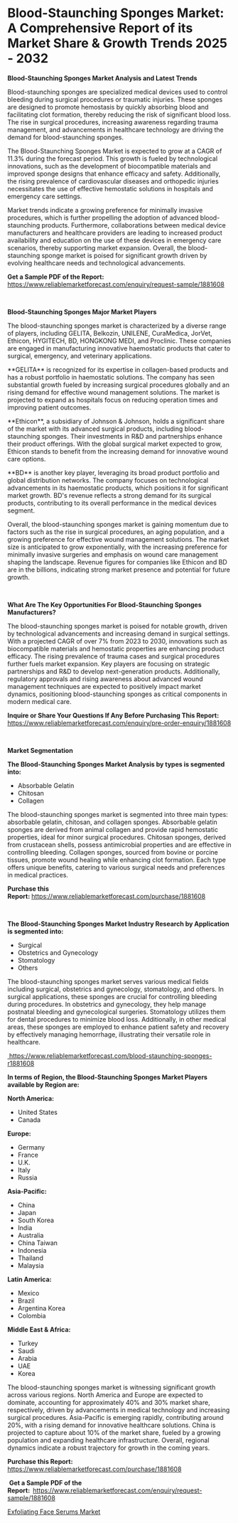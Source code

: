 <p><h1>Blood-Staunching Sponges Market: A Comprehensive Report of its Market Share & Growth Trends 2025 - 2032</h1></p><p><strong>Blood-Staunching Sponges Market Analysis and Latest Trends</strong></p>
<p><p>Blood-staunching sponges are specialized medical devices used to control bleeding during surgical procedures or traumatic injuries. These sponges are designed to promote hemostasis by quickly absorbing blood and facilitating clot formation, thereby reducing the risk of significant blood loss. The rise in surgical procedures, increasing awareness regarding trauma management, and advancements in healthcare technology are driving the demand for blood-staunching sponges.</p><p>The Blood-Staunching Sponges Market is expected to grow at a CAGR of 11.3% during the forecast period. This growth is fueled by technological innovations, such as the development of biocompatible materials and improved sponge designs that enhance efficacy and safety. Additionally, the rising prevalence of cardiovascular diseases and orthopedic injuries necessitates the use of effective hemostatic solutions in hospitals and emergency care settings.</p><p>Market trends indicate a growing preference for minimally invasive procedures, which is further propelling the adoption of advanced blood-staunching products. Furthermore, collaborations between medical device manufacturers and healthcare providers are leading to increased product availability and education on the use of these devices in emergency care scenarios, thereby supporting market expansion. Overall, the blood-staunching sponge market is poised for significant growth driven by evolving healthcare needs and technological advancements.</p></p>
<p><strong>Get a Sample PDF of the Report:&nbsp;</strong> <a href="https://www.reliablemarketforecast.com/enquiry/request-sample/1881608?utm_campaign=2396&utm_medium=2&utm_source=Github&utm_content=ia&utm_term=10022025&utm_id=blood-staunching-sponges">https://www.reliablemarketforecast.com/enquiry/request-sample/1881608</a></p>
<p>&nbsp;</p>
<p><strong>Blood-Staunching Sponges Major Market Players</strong></p>
<p><p>The blood-staunching sponges market is characterized by a diverse range of players, including GELITA, Belkozin, UNILENE, CuraMedica, JorVet, Ethicon, HYGITECH, BD, HONGKONG MEDI, and Proclinic. These companies are engaged in manufacturing innovative haemostatic products that cater to surgical, emergency, and veterinary applications.</p><p>**GELITA** is recognized for its expertise in collagen-based products and has a robust portfolio in haemostatic solutions. The company has seen substantial growth fueled by increasing surgical procedures globally and an rising demand for effective wound management solutions. The market is projected to expand as hospitals focus on reducing operation times and improving patient outcomes.</p><p>**Ethicon**, a subsidiary of Johnson & Johnson, holds a significant share of the market with its advanced surgical products, including blood-staunching sponges. Their investments in R&D and partnerships enhance their product offerings. With the global surgical market expected to grow, Ethicon stands to benefit from the increasing demand for innovative wound care options.</p><p>**BD** is another key player, leveraging its broad product portfolio and global distribution networks. The company focuses on technological advancements in its haemostatic products, which positions it for significant market growth. BD's revenue reflects a strong demand for its surgical products, contributing to its overall performance in the medical devices segment.</p><p>Overall, the blood-staunching sponges market is gaining momentum due to factors such as the rise in surgical procedures, an aging population, and a growing preference for effective wound management solutions. The market size is anticipated to grow exponentially, with the increasing preference for minimally invasive surgeries and emphasis on wound care management shaping the landscape. Revenue figures for companies like Ethicon and BD are in the billions, indicating strong market presence and potential for future growth.</p></p>
<p>&nbsp;</p>
<p><strong>What Are The Key Opportunities For Blood-Staunching Sponges Manufacturers?</strong></p>
<p><p>The blood-staunching sponges market is poised for notable growth, driven by technological advancements and increasing demand in surgical settings. With a projected CAGR of over 7% from 2023 to 2030, innovations such as biocompatible materials and hemostatic properties are enhancing product efficacy. The rising prevalence of trauma cases and surgical procedures further fuels market expansion. Key players are focusing on strategic partnerships and R&D to develop next-generation products. Additionally, regulatory approvals and rising awareness about advanced wound management techniques are expected to positively impact market dynamics, positioning blood-staunching sponges as critical components in modern medical care.</p></p>
<p><strong>Inquire or Share Your Questions If Any Before Purchasing This Report:</strong> <a href="https://www.reliablemarketforecast.com/enquiry/pre-order-enquiry/1881608?utm_campaign=2396&utm_medium=2&utm_source=Github&utm_content=ia&utm_term=10022025&utm_id=blood-staunching-sponges">https://www.reliablemarketforecast.com/enquiry/pre-order-enquiry/1881608</a></p>
<p>&nbsp;</p>
<p><strong>Market Segmentation</strong></p>
<p><strong>The Blood-Staunching Sponges Market Analysis by types is segmented into:</strong></p>
<p><ul><li>Absorbable Gelatin</li><li>Chitosan</li><li>Collagen</li></ul></p>
<p><p>The blood-staunching sponges market is segmented into three main types: absorbable gelatin, chitosan, and collagen sponges. Absorbable gelatin sponges are derived from animal collagen and provide rapid hemostatic properties, ideal for minor surgical procedures. Chitosan sponges, derived from crustacean shells, possess antimicrobial properties and are effective in controlling bleeding. Collagen sponges, sourced from bovine or porcine tissues, promote wound healing while enhancing clot formation. Each type offers unique benefits, catering to various surgical needs and preferences in medical practices.</p></p>
<p><strong>Purchase this Report:&nbsp;</strong><a href="https://www.reliablemarketforecast.com/purchase/1881608?utm_campaign=2396&utm_medium=2&utm_source=Github&utm_content=ia&utm_term=10022025&utm_id=blood-staunching-sponges">https://www.reliablemarketforecast.com/purchase/1881608</a></p>
<p>&nbsp;</p>
<p><strong>The Blood-Staunching Sponges Market Industry Research by Application is segmented into:</strong></p>
<p><ul><li>Surgical</li><li>Obstetrics and Gynecology</li><li>Stomatology</li><li>Others</li></ul></p>
<p><p>The blood-staunching sponges market serves various medical fields including surgical, obstetrics and gynecology, stomatology, and others. In surgical applications, these sponges are crucial for controlling bleeding during procedures. In obstetrics and gynecology, they help manage postnatal bleeding and gynecological surgeries. Stomatology utilizes them for dental procedures to minimize blood loss. Additionally, in other medical areas, these sponges are employed to enhance patient safety and recovery by effectively managing hemorrhage, illustrating their versatile role in healthcare.</p></p>
<p><a href="https://www.reliablemarketforecast.com/blood-staunching-sponges-r1881608?utm_campaign=2396&utm_medium=2&utm_source=Github&utm_content=ia&utm_term=10022025&utm_id=blood-staunching-sponges">&nbsp;https://www.reliablemarketforecast.com/blood-staunching-sponges-r1881608</a></p>
<p><strong>In terms of Region, the Blood-Staunching Sponges Market Players available by Region are:</strong></p>
<p>
    <p> <strong> North America: </strong>
        <ul>
            <li>United States</li>
            <li>Canada</li>
        </ul>
        </p> 
    <p> <strong> Europe: </strong>
        <ul>
            <li>Germany</li>
            <li>France</li>
            <li>U.K.</li>
            <li>Italy</li>
            <li>Russia</li>
        </ul>
        </p> 
    <p> <strong> Asia-Pacific: </strong>
        <ul>
            <li>China</li>
            <li>Japan</li>
            <li>South Korea</li>
            <li>India</li>
            <li>Australia</li>
            <li>China Taiwan</li>
            <li>Indonesia</li>
            <li>Thailand</li>
            <li>Malaysia</li>
        </ul>
        </p> 
    <p> <strong> Latin America: </strong>
        <ul>
            <li>Mexico</li>
            <li>Brazil</li>
            <li>Argentina Korea</li>
            <li>Colombia</li>
        </ul>
        </p> 
    <p> <strong> Middle East & Africa: </strong>
        <ul>
            <li>Turkey</li>
            <li>Saudi</li>
            <li>Arabia</li>
            <li>UAE</li>
            <li>Korea</li>
        </ul>
    </p>
    </p>
<p><p>The blood-staunching sponges market is witnessing significant growth across various regions. North America and Europe are expected to dominate, accounting for approximately 40% and 30% market share, respectively, driven by advancements in medical technology and increasing surgical procedures. Asia-Pacific is emerging rapidly, contributing around 20%, with a rising demand for innovative healthcare solutions. China is projected to capture about 10% of the market share, fueled by a growing population and expanding healthcare infrastructure. Overall, regional dynamics indicate a robust trajectory for growth in the coming years.</p></p>
<p><strong>Purchase this Report: </strong><a href="https://www.reliablemarketforecast.com/purchase/1881608?utm_campaign=2396&utm_medium=2&utm_source=Github&utm_content=ia&utm_term=10022025&utm_id=blood-staunching-sponges">https://www.reliablemarketforecast.com/purchase/1881608</a></p>
<p>&nbsp;<strong>Get a Sample PDF of the Report:&nbsp;&nbsp;</strong><a href="https://www.reliablemarketforecast.com/enquiry/request-sample/1881608?utm_campaign=2396&utm_medium=2&utm_source=Github&utm_content=ia&utm_term=10022025&utm_id=blood-staunching-sponges">https://www.reliablemarketforecast.com/enquiry/request-sample/1881608</a></p>
<p><strong></strong></p>
<p><p><a href="https://github.com/bolalfredia7777/Market-Research-Report-List-1/blob/main/exfoliating-face-serums-market.md?utm_campaign=2396&utm_medium=2&utm_source=Github&utm_content=ia&utm_term=10022025&utm_id=blood-staunching-sponges">Exfoliating Face Serums Market</a></p></p>